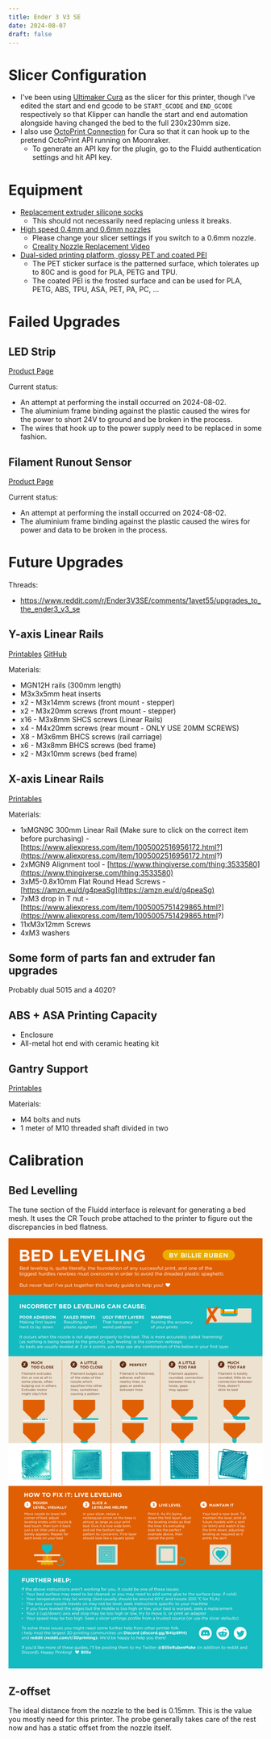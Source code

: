 ```yaml
---
title: Ender 3 V3 SE
date: 2024-08-07
draft: false
---
```


# Slicer Configuration

* I've been using [Ultimaker Cura](https://ultimaker.com/software/ultimaker-cura/) as the slicer for this printer, though I've edited the start and end gcode to be `START_GCODE` and `END_GCODE` respectively so that Klipper can handle the start and end automation alongside having changed the bed to the full 230x230mm size.
* I also use [OctoPrint Connection](https://marketplace.ultimaker.com/app/cura/plugins/fieldofview/OctoPrintPlugin) for Cura so that it can hook up to the pretend OctoPrint API running on Moonraker.
	* To generate an API key for the plugin, go to the Fluidd authentication settings and hit API key.

# Equipment

* [Replacement extruder silicone socks](https://www.amazon.ca/gp/product/B0CJTZTZ9S)
  * This should not necessarily need replacing unless it breaks.
* [High speed 0.4mm and 0.6mm nozzles](https://www.amazon.ca/gp/product/B0B5N1C8FB)
  * Please change your slicer settings if you switch to a 0.6mm nozzle.
  * [Creality Nozzle Replacement Video](https://www.youtube.com/watch?v=xTZfIqY6NMY)
* [Dual-sided printing platform, glossy PET and coated PEI](https://www.amazon.ca/gp/product/B0CQNVKWYZ)
  * The PET sticker surface is the patterned surface, which tolerates up to 80C and is good for PLA, PETG and TPU.
  * The coated PEI is the frosted surface and can be used for PLA, PETG, ABS, TPU, ASA, PET, PA, PC, ...

# Failed Upgrades

## LED Strip

[Product Page](https://www.amazon.ca/gp/product/B0CM3KT9CY)

Current status:
* An attempt at performing the install occurred on 2024-08-02.
* The aluminium frame binding against the plastic caused the wires for the power to short 24V to ground and be broken in the process.
* The wires that hook up to the power supply need to be replaced in some fashion.

## Filament Runout Sensor

[Product Page](https://www.amazon.ca/gp/product/B0CP5ZFCGN)

Current status:
* An attempt at performing the install occurred on 2024-08-02.
* The aluminium frame binding against the plastic caused the wires for power and data to be broken in the process.

# Future Upgrades

Threads:
* https://www.reddit.com/r/Ender3V3SE/comments/1avet55/upgrades_to_the_ender3_v3_se
			
## Y-axis Linear Rails

[Printables](https://www.printables.com/model/694446-ender-3-v3-se-ke-d3d-y-rails)
[GitHub](https://github.com/DerrickDarrell/Creality-Ender-3-V3-SE-KE/tree/main/SE%2BKE%20Y%20Rails%20Conversion)

Materials:
* MGN12H rails (300mm length)
* M3x3x5mm heat inserts
* x2 - M3x14mm screws (front mount - stepper)
* x2 - M3x20mm screws (front mount - stepper)
* x16 - M3x8mm SHCS screws (Linear Rails)
* x4 - M4x20mm screws (rear mount - ONLY USE 20MM SCREWS)
* X8 - M3x6mm BHCS screws (rail carriage)
* x6 - M3x8mm BHCS screws (bed frame)
* x2 - M3x10mm screws (bed frame)

## X-axis Linear Rails

[Printables](https://www.printables.com/model/716958-linear-x-rail-mod-ender-3-v3-se)

Materials:
* 1xMGN9C 300mm Linear Rail (Make sure to click on the correct item before purchasing) - [https://www.aliexpress.com/item/1005002516956172.html?](https://www.aliexpress.com/item/1005002516956172.html?)
* 2xMGN9 Alignment tool - [https://www.thingiverse.com/thing:3533580](https://www.thingiverse.com/thing:3533580)
* 3xM5-0.8x10mm Flat Round Head Screws - [https://amzn.eu/d/g4peaSg](https://amzn.eu/d/g4peaSg)
* 7xM3 drop in T nut - [https://www.aliexpress.com/item/1005005751429865.html?](https://www.aliexpress.com/item/1005005751429865.html?)
* 11xM3x12mm Screws
* 4xM3 washers

## Some form of parts fan and extruder fan upgrades

Probably dual 5015 and a 4020?

## ABS + ASA Printing Capacity

* Enclosure
* All-metal hot end with ceramic heating kit

## Gantry Support

[Printables](https://www.printables.com/cs/model/730007-ender-3-v3-se-ke-gantry-support)

Materials:
* M4 bolts and nuts
* 1 meter of M10 threaded shaft divided in two

# Calibration

## Bed Levelling

The tune section of the Fluidd interface is relevant for generating a bed mesh. It uses the CR Touch probe attached to the printer to figure out the discrepancies in bed flatness.

![Bed levelling infographic. If you are quite visually impaired, I think it will be very hard to understand this anyway so possibly don't worry about it. Textural demonstrations of "too close" and "too far" might be better?](bed-levelling.jpeg)

## Z-offset

The ideal distance from the nozzle to the bed is 0.15mm. This is the value you mostly need for this printer. The probe generally takes care of the rest now and has a static offset from the nozzle itself.